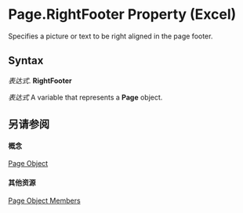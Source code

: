 
# Page.RightFooter Property (Excel)

Specifies a picture or text to be right aligned in the page footer.


## Syntax

 _表达式_. **RightFooter**

 _表达式_ A variable that represents a **Page** object.


## 另请参阅


#### 概念


[Page Object](debd4537-af71-8699-b714-6854c3cf0fad.md)
#### 其他资源


[Page Object Members](http://msdn.microsoft.com/library/d9cb2764-7b24-1ca0-c8e3-3743e6fe7ff7%28Office.15%29.aspx)
